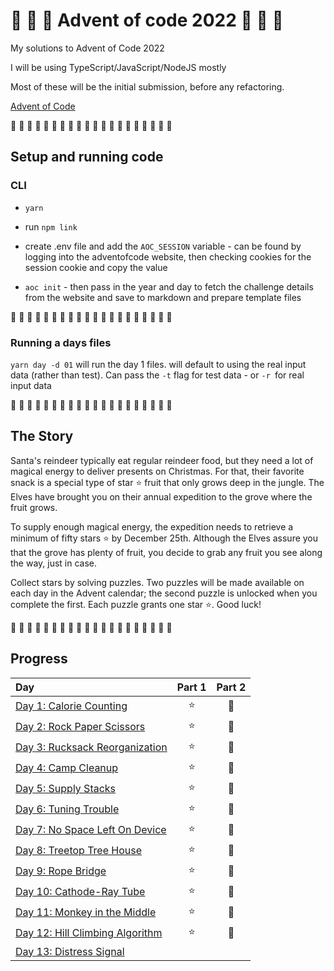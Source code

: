 # 🎄 🎅 🎄 Advent of code 2022 🎄 🎅 🎄

My solutions to Advent of Code 2022

I will be using TypeScript/JavaScript/NodeJS mostly

Most of these will be the initial submission, before any refactoring.

[Advent of Code](https://adventofcode.com/2022)

🎄 🎄 🎄 🎄 🎄 🎄 🎄 🎄 🎄 🎄 🎄 🎄 🎄 🎄 🎄 🎄 🎄 🎄 🎄 🎄

## Setup and running code

### CLI

- `yarn`

- run `npm link`

- create .env file and add the `AOC_SESSION` variable - can be found by logging into the adventofcode website, then checking cookies for the session cookie and copy the value

- `aoc init` - then pass in the year and day to fetch the challenge details from the website and save to markdown and prepare template files

🎄 🎄 🎄 🎄 🎄 🎄 🎄 🎄 🎄 🎄 🎄 🎄 🎄 🎄 🎄 🎄 🎄 🎄 🎄 🎄

### Running a days files

`yarn day -d 01` will run the day 1 files. will default to using the real input data (rather than test). Can pass the `-t` flag for test data - or `-r `for real input data

🎄 🎄 🎄 🎄 🎄 🎄 🎄 🎄 🎄 🎄 🎄 🎄 🎄 🎄 🎄 🎄 🎄 🎄 🎄 🎄

## The Story

Santa's reindeer typically eat regular reindeer food, but they need a lot of magical energy to deliver presents on Christmas. For that, their favorite snack is a special type of star ⭐ fruit that only grows deep in the jungle. The Elves have brought you on their annual expedition to the grove where the fruit grows.

To supply enough magical energy, the expedition needs to retrieve a minimum of fifty stars ⭐ by December 25th. Although the Elves assure you that the grove has plenty of fruit, you decide to grab any fruit you see along the way, just in case.

Collect stars by solving puzzles. Two puzzles will be made available on each day in the Advent calendar; the second puzzle is unlocked when you complete the first. Each puzzle grants one star ⭐. Good luck!

🎄 🎄 🎄 🎄 🎄 🎄 🎄 🎄 🎄 🎄 🎄 🎄 🎄 🎄 🎄 🎄 🎄 🎄 🎄 🎄

## Progress

| Day                                                         | Part 1 | Part 2 |
| :---------------------------------------------------------- | :----: | :----: |
| [Day 1: Calorie Counting](src/01/summary.md#readme)         |   ⭐   |   🌟   |
| [Day 2: Rock Paper Scissors](src/02/summary.md#readme)      |   ⭐   |   🌟   |
| [Day 3: Rucksack Reorganization](src/03/summary.md#readme)  |   ⭐   |   🌟   |
| [Day 4: Camp Cleanup](src/04/summary.md#readme)             |   ⭐   |   🌟   |
| [Day 5: Supply Stacks](src/05/summary.md#readme)            |   ⭐   |   🌟   |
| [Day 6: Tuning Trouble](src/06/summary.md#readme)           |   ⭐   |   🌟   |
| [Day 7: No Space Left On Device](src/07/summary.md#readme)  |   ⭐   |   🌟   |
| [Day 8: Treetop Tree House](src/08/summary.md#readme)       |   ⭐   |   🌟   |
| [Day 9: Rope Bridge](src/09/summary.md#readme)              |   ⭐   |   🌟   |
| [Day 10: Cathode-Ray Tube](src/10/summary.md#readme)        |   ⭐   |   🌟   |
| [Day 11: Monkey in the Middle](src/11/summary.md#readme)    |   ⭐   |   🌟   |
| [Day 12: Hill Climbing Algorithm](src/12/summary.md#readme) |   ⭐   |   🌟   |
| [Day 13: Distress Signal](src/13/summary.md#readme) |      |      |
